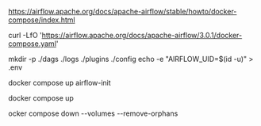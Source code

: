 https://airflow.apache.org/docs/apache-airflow/stable/howto/docker-compose/index.html

curl -LfO 'https://airflow.apache.org/docs/apache-airflow/3.0.1/docker-compose.yaml'


mkdir -p ./dags ./logs ./plugins ./config
echo -e "AIRFLOW_UID=$(id -u)" > .env

docker compose up airflow-init

docker compose up

ocker compose down --volumes --remove-orphans